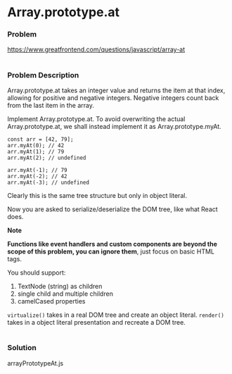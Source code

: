 # Array.prototype.at

### Problem

https://www.greatfrontend.com/questions/javascript/array-at

#

### Problem Description

Array.prototype.at takes an integer value and returns the item at that index, allowing for positive and negative integers. Negative integers count back from the last item in the array.

Implement Array.prototype.at. To avoid overwriting the actual Array.prototype.at, we shall instead implement it as Array.prototype.myAt.

```
const arr = [42, 79];
arr.myAt(0); // 42
arr.myAt(1); // 79
arr.myAt(2); // undefined

arr.myAt(-1); // 79
arr.myAt(-2); // 42
arr.myAt(-3); // undefined

```

Clearly this is the same tree structure but only in object literal.

Now you are asked to serialize/deserialize the DOM tree, like what React does.

**Note**

**Functions like event handlers and custom components are beyond the scope of this problem, you can ignore them**, just focus on basic HTML tags.

You should support:

1. TextNode (string) as children
2. single child and multiple children
3. camelCased properties

`virtualize()` takes in a real DOM tree and create an object literal. `render()` takes in a object literal presentation and recreate a DOM tree.

#

### Solution

arrayPrototypeAt.js